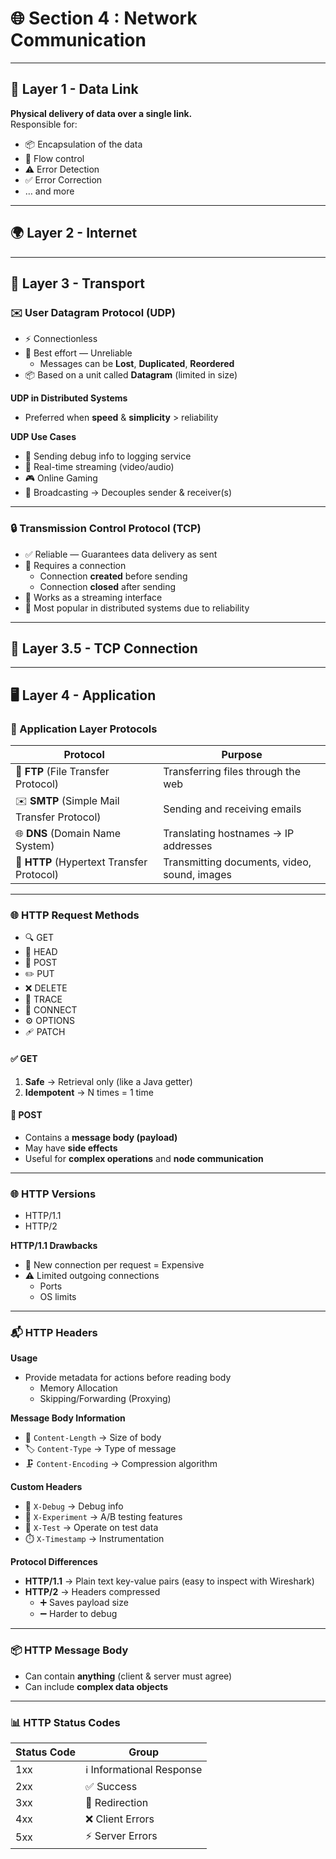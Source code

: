 # 🌐 Section 4 : Network Communication

---

## 🔗 Layer 1 - Data Link  
**Physical delivery of data over a single link.**  
Responsible for:  
- 📦 Encapsulation of the data  
- 🔄 Flow control  
- ⚠️ Error Detection  
- ✅ Error Correction  
- … and more  

---

## 🌍 Layer 2 - Internet  

---

## 🚚 Layer 3 - Transport  

### ✉️ User Datagram Protocol (UDP)  
- ⚡ Connectionless  
- 🎲 Best effort — Unreliable  
  - Messages can be **Lost**, **Duplicated**, **Reordered**  
- 📦 Based on a unit called **Datagram** (limited in size)  

**UDP in Distributed Systems**  
- Preferred when **speed** & **simplicity** > reliability  

**UDP Use Cases**  
- 📝 Sending debug info to logging service  
- 🎥 Real-time streaming (video/audio)  
- 🎮 Online Gaming  
- 📡 Broadcasting → Decouples sender & receiver(s)  

---

### 🔒 Transmission Control Protocol (TCP)  
- ✅ Reliable — Guarantees data delivery as sent  
- 🔗 Requires a connection  
  - Connection **created** before sending  
  - Connection **closed** after sending  
- 📡 Works as a streaming interface  
- 🌟 Most popular in distributed systems due to reliability  

---

## 🔌 Layer 3.5 - TCP Connection  

---

## 🖥️ Layer 4 - Application  

### 📜 Application Layer Protocols  

| Protocol | Purpose |
|----------|----------|
| 📂 **FTP** (File Transfer Protocol) | Transferring files through the web |
| ✉️ **SMTP** (Simple Mail Transfer Protocol) | Sending and receiving emails |
| 🌐 **DNS** (Domain Name System) | Translating hostnames → IP addresses |
| 📑 **HTTP** (Hypertext Transfer Protocol) | Transmitting documents, video, sound, images |

---

### 🌐 HTTP Request Methods  
- 🔍 GET  
- 📑 HEAD  
- 📨 POST  
- ✏️ PUT  
- ❌ DELETE  
- 🔎 TRACE  
- 🔗 CONNECT  
- ⚙️ OPTIONS  
- 🩹 PATCH  

#### ✅ GET  
1. **Safe** → Retrieval only (like a Java getter)  
2. **Idempotent** → N times = 1 time  

#### 📨 POST  
- Contains a **message body (payload)**  
- May have **side effects**  
- Useful for **complex operations** and **node communication**  

---

### 🌐 HTTP Versions  
- HTTP/1.1  
- HTTP/2  

**HTTP/1.1 Drawbacks**  
- 🔄 New connection per request = Expensive  
- ⚠️ Limited outgoing connections  
  - Ports  
  - OS limits  

---

### 📬 HTTP Headers  

**Usage**  
- Provide metadata for actions before reading body  
  - Memory Allocation  
  - Skipping/Forwarding (Proxying)  

**Message Body Information**  
- 📏 `Content-Length` → Size of body  
- 🏷️ `Content-Type` → Type of message  
- 🗜️ `Content-Encoding` → Compression algorithm  

**Custom Headers**  
- 🐞 `X-Debug` → Debug info  
- 🧪 `X-Experiment` → A/B testing features  
- 🧾 `X-Test` → Operate on test data  
- ⏱️ `X-Timestamp` → Instrumentation  

**Protocol Differences**  
- **HTTP/1.1** → Plain text key-value pairs (easy to inspect with Wireshark)  
- **HTTP/2** → Headers compressed  
  - ➕ Saves payload size  
  - ➖ Harder to debug  

---

### 📦 HTTP Message Body  
- Can contain **anything** (client & server must agree)  
- Can include **complex data objects**  

---

### 📊 HTTP Status Codes  

| Status Code | Group |
|-------------|--------|
| 1xx | ℹ️ Informational Response |
| 2xx | ✅ Success |
| 3xx | 🔀 Redirection |
| 4xx | ❌ Client Errors |
| 5xx | ⚡ Server Errors |
